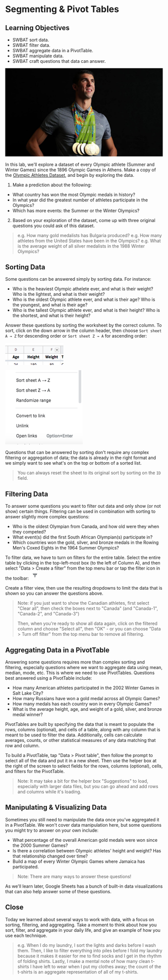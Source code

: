 # Segmenting & Pivot Tables

## Learning Objectives

* SWBAT sort data.
* SWBAT filter data.
* SWBAT aggregate data in a PivotTable.
* SWBAT manipulate data.
* SWBAT craft questions that data can answer.

![Michael Phelps](./images/michael-phelps.jpg)

In this lab, we'll explore a dataset of every Olympic athlete (Summer and Winter Games) since the 1896 Olympic Games in Athens. Make a copy of the [Olympic Athletes Dataset](https://docs.google.com/spreadsheets/d/1Q2iJtAOdec18Ufh_2lcvOLHSl37rDKOFfU5i4n1odqw/edit?usp=sharing), and begin by exploring the data.

1. Make a prediction about the following:
- What country has won the most Olympic medals in history?
- In what year did the greatest number of athletes participate in the Olympics?
- Which has more events: the Summer or the Winter Olympics?

2. Based on your exploration of the dataset, come up with three original questions you could ask of this dataset.
> e.g. How many gold medalists has Bulgaria produced?
> e.g. How many athletes from the United States have been in the Olympics?
> e.g. What is the average weight of all silver medalists in the 1988 Winter Olympics?

## Sorting Data

Some questions can be answered simply by sorting data. For instance:

- Who is the heaviest Olympic athelete ever, and what is their weight? Who is the lightest, and what is their weight?
- Who is the oldest Olympic athlete ever, and what is their age? Who is the youngest, and what is their age?
- Who is the tallest Olympic athlete ever, and what is their height? Who is the shortest, and what is their height?

Answer these questions by sorting the worksheet by the correct column. To sort, click on the down arrow in the column header, then choose `Sort sheet A → Z` for descending order or `Sort sheet Z → A` for ascending order:

![Click down in the column header](./images/sort-1.png)

![Choose how to sort the sheet](./images/sort-2.png)

Questions that can be answered by sorting don't require any complex filtering or aggregation of data; the data is already in the right format and we simply want to see what's on the top or bottom of a sorted list.

> You can always reset the sheet to its original sort by sorting on the `ID` field.

## Filtering Data

To answer some questions you want to filter out data and only show (or not show) certain things. Filtering can be used in combination with sorting to answer slightly more complex questions:

- Who is the oldest Olympian from Canada, and how old were they when they competed?
- What event(s) did the first South African Olympian(s) participate in?
- Which countries won the gold, silver, and bronze medals in the Rowing Men's Coxed Eights in the 1964 Summer Olympics?

To filter data, we have to turn on filters for the entire table. Select the entire table by clicking in the top-left-most box (to the left of Column A), and then select "Data > Create a filter" from the top menu bar or tap the filter icon in the toolbar: ![Filter icon](./images/filter.png)

Create a filter view, then use the resulting dropdowns to limit the data that is shown so you can answer the questions above.

> Note: if you just want to show the Canadian athletes, first select "Clear all", then check the boxes next to "Canada" (and "Canada-1", "Canada-2", and "Canada-3")
>
> Then, when you're ready to show all data again, click on the filtered column and choose "Select all", then "OK" - or you can choose "Data > Turn off filter" from the top menu bar to remove all filtering.

## Aggregating Data in a PivotTable

Answering some questions requires more than complex sorting and filtering, especially questions where we want to aggregate data using mean, median, mode, etc. This is where we need to use PivotTables. Questions best answered using a PivotTable include:

- How many American athletes participated in the 2002 Winter Games in Salt Lake City?
- How many Russians have won a gold medal across all Olympic Games?
- How many medals has each country won in every Olympic Games?
- What is the average height, age, and weight of a gold, silver, and bronze medal winner?

PivotTables are built by specifying the data that is meant to populate the rows, columns (optional), and cells of a table, along with any column that is meant to be used to filter the data. Additionally, cells can calculate averages, counts, or other statistical measures of any data matching that row and column.

To build a PivotTable, tap "Data > Pivot table", then follow the prompt to select all of the data and put it in a new sheet. Then use the helper box at the right of the screen to select fields for the rows, columns (optional), cells, and filters for the PivotTable.

> Note: It may take a bit for the helper box "Suggestions" to load, especially with larger data files, but you can go ahead and add rows and columns while it's loading.

## Manipulating & Visualizing Data

Sometimes you still need to manipulate the data once you've aggregated it in a PivotTable. We won't cover data manipulation here, but some questions you might try to answer on your own include:

- What percentage of the overall American gold medals were won since the 2000 Summer Games?
- Is there a correlation between Olympic athletes' height and weight? Has that relationship changed over time?
- Build a map of every Winter Olympic Games where Jamaica has participated.

> Note: There are many ways to answer these questions!

As we'll learn later, Google Sheets has a bunch of built-in data visualizations that can also help answer some of these questions.

## Close

Today we learned about several ways to work with data, with a focus on sorting, filtering, and aggregating. Take a moment to think about how you sort, filter, and aggregate in your daily life, and give an example of how you use each technique.
> e.g. When I do my laundry, I sort the lights and darks before I wash them. Then, I like to filter everything into piles before I fold my laundry because it makes it easier for me to find socks and I get in the rhythm of folding shirts. Lastly, I make a mental note of how many clean t-shirts I have left to wear when I put my clothes away; the count of the t-shirts is an aggregate representation of all of my t-shirts.
